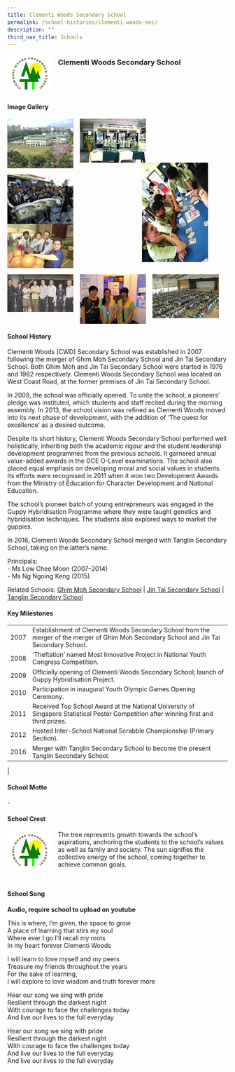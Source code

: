 ```yaml
---
title: Clementi Woods Secondary School
permalink: /school-histories/clementi-woods-sec/
description: ""
third_nav_title: Schools
---
```

<img src="/images/clementiwoodssec1.png" style="width:20%;margin-right:15px;" align = "left">

### **Clementi Woods Secondary School**

<br clear="left">

#### **Image Gallery**

<p><a href="https://staging.d1yxymztqoj7qn.amplifyapp.com/images/ahmadibrahimpri2.jpg">  
<img src="/images/clementiwoodssec2.jpg" style="width:30%;margin-right:15px;" align = "left">
</a></p>

<p><a href="https://staging.d1yxymztqoj7qn.amplifyapp.com/images/ahmadibrahimpri3.jpg">  
<img src="/images/clementiwoodssec3.jpg" style="width:30%;margin-right:15px;" align = "left">
</a></p>

<p><a href="https://staging.d1yxymztqoj7qn.amplifyapp.com/images/ahmadibrahimpri4.jpg">  
<img src="/images/clementiwoodssec4.jpg" style="width:30%;margin-right:45px;" align = "right">
</a></p>

<br clear="left">

<p><a href="https://staging.d1yxymztqoj7qn.amplifyapp.com/images/ahmadibrahimpri2.jpg">  
<img src="/images/clementiwoodssec5.jpg" style="width:30%;margin-right:15px;" align = "left">
</a></p>

<p><a href="https://staging.d1yxymztqoj7qn.amplifyapp.com/images/ahmadibrahimpri3.jpg">  
<img src="/images/clementiwoodssec6.jpg" style="width:30%;margin-right:15px;" align = "left">
</a></p>

<br clear="left">

<p><a href="https://staging.d1yxymztqoj7qn.amplifyapp.com/images/ahmadibrahimpri4.jpg">  
<img src="/images/clementiwoodssec7.jpg" style="width:30%;margin-right:15px;" align = "left">
</a></p>

<p><a href="https://staging.d1yxymztqoj7qn.amplifyapp.com/images/ahmadibrahimpri3.jpg">  
<img src="/images/clementiwoodssec8.jpg" style="width:30%;margin-right:15px;" align = "left">
</a></p>

<p><a href="https://staging.d1yxymztqoj7qn.amplifyapp.com/images/ahmadibrahimpri4.jpg">  
<img src="/images/clementiwoodssec9.jpg" style="width:30%;margin-right:15px;" align = "left">
</a></p>

<br clear="left">

#### **School History**
Clementi Woods (CWD) Secondary School was established in 2007 following the merger of Ghim Moh Secondary School and Jin Tai Secondary School. Both Ghim Moh and Jin Tai Secondary School were started in 1976 and 1982 respectively. Clementi Woods Secondary School was located on West Coast Road, at the former premises of Jin Tai Secondary School.

In 2009, the school was officially opened. To unite the school, a pioneers’ pledge was instituted, which students and staff recited during the morning assembly. In 2013, the school vision was refined as Clementi Woods moved into its next phase of development, with the addition of ‘The quest for excellence’ as a desired outcome.

Despite its short history, Clementi Woods Secondary School performed well holistically, inheriting both the academic rigour and the student leadership development programmes from the previous schools. It garnered annual value-added awards in the GCE O-Level examinations. The school also placed equal emphasis on developing moral and social values in students. Its efforts were recognised in 2011 when it won two Development Awards from the Ministry of Education for Character Development and National Education.

The school’s pioneer batch of young entrepreneurs was engaged in the Guppy Hybridisation Programme where they were taught genetics and hybridisation techniques. The students also explored ways to market the guppies.

In 2016, Clementi Woods Secondary School merged with Tanglin Secondary School, taking on the latter’s name.

Principals:<br>
\- Ms Low Chee Moon (2007–2014)<br>
\- Ms Ng Ngoing Keng (2015) 

Related Schools: [Ghim Moh Secondary School](https://staging.d1yxymztqoj7qn.amplifyapp.com/school-histories/ghim-moh-sec/) \| [Jin Tai Secondary School](https://staging.d1yxymztqoj7qn.amplifyapp.com/school-histories/jin-tai-sec/) \| [Tanglin Secondary School](https://staging.d1yxymztqoj7qn.amplifyapp.com/school-histories/tanglin-sec/)

#### **Key Milestones**

|  |  |
|:---:|---|
| 2007 | Establishment of Clementi Woods Secondary School from the merger of the merger of Ghim Moh Secondary School and Jin Tai Secondary School. |
| 2008 | ‘Theftation’ named Most Innovative Project in National Youth Congress Competition. |
| 2009 | Officially opening of Clementi Woods Secondary School; launch of Guppy Hybridisation Project. |
| 2010 | Participation in inaugural Youth Olympic Games Opening Ceremony. |
| 2011 | Received Top School Award at the National University of Singapore Statistical Poster Competition after winning first and third prizes. |
| 2012 | Hosted Inter-School National Scrabble Championship (Primary Section). |
| 2016 | Merger with Tanglin Secondary School to become the present Tanglin Secondary School. |
|

#### **School Motto**
\-

#### **School Crest**
<img src="/images/clementiwoodssec1.png" style="width:20%;margin-right:15px;" align = "left">

The tree represents growth towards the school’s aspirations, anchoring the students to the school’s values as well as family and society. The sun signifies the collective energy of the school, coming together to achieve common goals.

<br clear="left">

#### **School Song**
**Audio, require school to upload on youtube**

This is where, I’m given, the space to grow<br>
A place of learning that stirs my soul<br>
Where ever I go I’ll recall my roots<br>
In my heart forever Clementi Woods

I will learn to love myself and my peers<br>
Treasure my friends throughout the years<br>
For the sake of learning,<br>
I will explore to love wisdom and truth forever more

Hear our song we sing with pride<br>
Resilient through the darkest night<br>
With courage to face the challenges today<br>
And live our lives to the full everyday

Hear our song we sing with pride<br>
Resilient through the darkest night<br>
With courage to face the challenges today<br>
And live our lives to the full everyday<br>
And live our lives to the full everyday